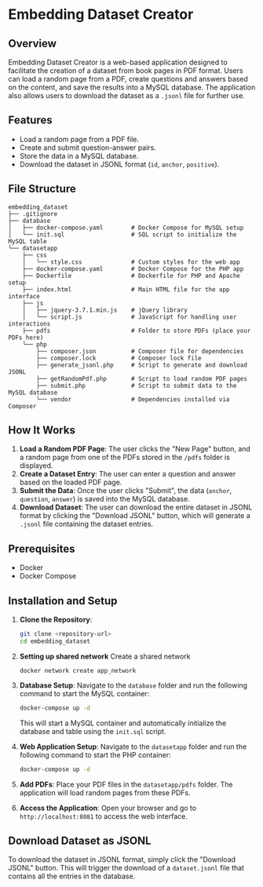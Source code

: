 
# Embedding Dataset Creator

## Overview

Embedding Dataset Creator is a web-based application designed to facilitate the creation of a dataset from book pages in PDF format. Users can load a random page from a PDF, create questions and answers based on the content, and save the results into a MySQL database. The application also allows users to download the dataset as a `.jsonl` file for further use.

## Features

- Load a random page from a PDF file.
- Create and submit question-answer pairs.
- Store the data in a MySQL database.
- Download the dataset in JSONL format (`id`, `anchor`, `positive`).

## File Structure

```
embedding_dataset
├── .gitignore
├── database
│   ├── docker-compose.yaml        # Docker Compose for MySQL setup
│   └── init.sql                   # SQL script to initialize the MySQL table
└── datasetapp
    ├── css
    │   └── style.css              # Custom styles for the web app
    ├── docker-compose.yaml        # Docker Compose for the PHP app
    ├── Dockerfile                 # Dockerfile for PHP and Apache setup
    ├── index.html                 # Main HTML file for the app interface
    ├── js
    │   ├── jquery-3.7.1.min.js    # jQuery library
    │   └── script.js              # JavaScript for handling user interactions
    ├── pdfs                       # Folder to store PDFs (place your PDFs here)
    └── php
        ├── composer.json          # Composer file for dependencies
        ├── composer.lock          # Composer lock file
        ├── generate_jsonl.php     # Script to generate and download JSONL
        ├── getRandomPdf.php       # Script to load random PDF pages
        ├── submit.php             # Script to submit data to the MySQL database
        └── vendor                 # Dependencies installed via Composer
```

## How It Works

1. **Load a Random PDF Page**: The user clicks the "New Page" button, and a random page from one of the PDFs stored in the `/pdfs` folder is displayed.
2. **Create a Dataset Entry**: The user can enter a question and answer based on the loaded PDF page.
3. **Submit the Data**: Once the user clicks "Submit", the data (`anchor`, `question`, `answer`) is saved into the MySQL database.
4. **Download Dataset**: The user can download the entire dataset in JSONL format by clicking the "Download JSONL" button, which will generate a `.jsonl` file containing the dataset entries.

## Prerequisites

- Docker
- Docker Compose

## Installation and Setup

1. **Clone the Repository**:
   ```bash
   git clone <repository-url>
   cd embedding_dataset
   ```

2. **Setting up shared network**
    Create a shared network
    ```
    docker network create app_network
    ```

3. **Database Setup**:
   Navigate to the `database` folder and run the following command to start the MySQL container:
   ```bash
   docker-compose up -d
   ```

   This will start a MySQL container and automatically initialize the database and table using the `init.sql` script.

4. **Web Application Setup**:
   Navigate to the `datasetapp` folder and run the following command to start the PHP container:
   ```bash
   docker-compose up -d
   ```

5. **Add PDFs**:
   Place your PDF files in the `datasetapp/pdfs` folder. The application will load random pages from these PDFs.

6. **Access the Application**:
   Open your browser and go to `http://localhost:8081` to access the web interface.

## Download Dataset as JSONL

To download the dataset in JSONL format, simply click the "Download JSONL" button. This will trigger the download of a `dataset.jsonl` file that contains all the entries in the database.
